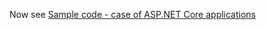 Now see [Sample code - case of ASP.NET Core applications](Client-Applications#sample-code---case-of-aspnet-core-applications)
